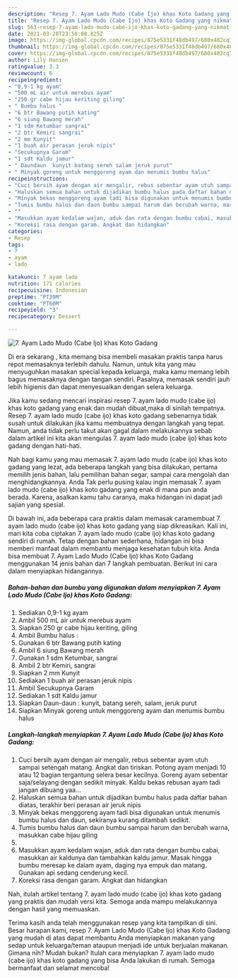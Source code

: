 ```yaml
---
description: "Resep 7. Ayam Lado Mudo (Cabe Ijo) khas Koto Gadang yang nikmat Untuk Jualan"
title: "Resep 7. Ayam Lado Mudo (Cabe Ijo) khas Koto Gadang yang nikmat Untuk Jualan"
slug: 563-resep-7-ayam-lado-mudo-cabe-ijo-khas-koto-gadang-yang-nikmat-untuk-jualan
date: 2021-03-28T23:58:08.825Z
image: https://img-global.cpcdn.com/recipes/875e5331f48db497/680x482cq70/7-ayam-lado-mudo-cabe-ijo-khas-koto-gadang-foto-resep-utama.jpg
thumbnail: https://img-global.cpcdn.com/recipes/875e5331f48db497/680x482cq70/7-ayam-lado-mudo-cabe-ijo-khas-koto-gadang-foto-resep-utama.jpg
cover: https://img-global.cpcdn.com/recipes/875e5331f48db497/680x482cq70/7-ayam-lado-mudo-cabe-ijo-khas-koto-gadang-foto-resep-utama.jpg
author: Lily Hansen
ratingvalue: 3.3
reviewcount: 6
recipeingredient:
- "0,9-1 kg ayam"
- "500 mL air untuk merebus ayam"
- "250 gr cabe hijau keriting giling"
- " Bumbu halus "
- "6 btr Bawang putih kating"
- "6 siung Bawang merah"
- "1 sdm Ketumbar sangrai"
- "2 btr Kemiri sangrai"
- "2 mm Kunyit"
- "1 buah air perasan jeruk nipis"
- "Secukupnya Garam"
- "1 sdt Kaldu jamur"
- " Daundaun  kunyit batang sereh salam jeruk purut"
- " Minyak goreng untuk menggoreng ayam dan menumis bumbu halus"
recipeinstructions:
- "Cuci bersih ayam dengan air mengalir, rebus sebentar ayam utuh sampai setengah matang. Angkat dan tiriskan. Potong ayam menjadi 10 atau 12 bagian tergantung selera besar kecilnya. Goreng ayam sebentar saja/selayang dengan sedikit minyak. Kaldu bekas rebusan ayam tadi jangan dibuang yaa..."
- "Haluskan semua bahan untuk dijadikan bumbu halus pada daftar bahan diatas, terakhir beri perasan air jeruk nipis"
- "Minyak bekas menggoreng ayam tadi bisa digunakan untuk menumis bumbu halus dan daun, sekiranya kurang ditambah sedikit."
- "Tumis bumbu halus dan daun bumbu sampai harum dan berubah warna, masukkan cabe hijau giling"
- ""
- "Masukkan ayam kedalam wajan, aduk dan rata dengan bumbu cabai, masukkan air kaldunya dan tambahkan kaldu jamur. Masak hingga bumbu meresap ke dalam ayam, daging nya empuk dan matang. Gunakan api sedang cenderung kecil."
- "Koreksi rasa dengan garam. Angkat dan hidangkan"
categories:
- Resep
tags:
- 7
- ayam
- lado

katakunci: 7 ayam lado 
nutrition: 171 calories
recipecuisine: Indonesian
preptime: "PT39M"
cooktime: "PT60M"
recipeyield: "3"
recipecategory: Dessert

---
```



![7. Ayam Lado Mudo (Cabe Ijo) khas Koto Gadang](https://img-global.cpcdn.com/recipes/875e5331f48db497/680x482cq70/7-ayam-lado-mudo-cabe-ijo-khas-koto-gadang-foto-resep-utama.jpg)

Di era  sekarang , kita memang bisa membeli masakan praktis tanpa harus repot memasaknya terlebih dahulu. Namun, untuk kita yang mau menyuguhkan masakan special kepada keluarga, maka kamu memang lebih bagus memasaknya dengan tangan sendiri. Pasalnya, memasak sendiri jauh lebih higienis dan dapat menyesuaikan dengan selera keluarga.

Jika kamu sedang mencari inspirasi resep 7. ayam lado mudo (cabe ijo) khas koto gadang yang enak dan mudah dibuat,maka di sinilah tempatnya. Resep 7. ayam lado mudo (cabe ijo) khas koto gadang  sebenarnya tidak susah untuk dilakukan jika kamu membuatnya dengan langkah yang tepat. Namun, anda tidak perlu takut akan gagal dalam melakukannya 
sebab dalam artikel ini kita akan mengulas 7. ayam lado mudo (cabe ijo) khas koto gadang dengan hati-hati.  



Nah bagi kamu yang mau memasak 7. ayam lado mudo (cabe ijo) khas koto gadang yang lezat, ada beberapa langkah yang bisa dilakukan, pertama memilih jenis bahan, lalu pemilihan bahan segar, sampai cara mengolah dan menghidangkannya. Anda Tak perlu pusing kalau ingin memasak 7. ayam lado mudo (cabe ijo) khas koto gadang yang enak di mana pun anda berada. Karena, asalkan kamu  tahu caranya, maka hidangan ini dapat jadi sajian yang spesial.

Di bawah ini, ada beberapa cara praktis  dalam memasak caramembuat 7. ayam lado mudo (cabe ijo) khas koto gadang yang siap dikreasikan. Kali ini, mari kita coba ciptakan 7. ayam lado mudo (cabe ijo) khas koto gadang sendiri di rumah. Tetap dengan bahan sederhana, hidangan ini bisa memberi manfaat dalam membantu menjaga kesehatan tubuh kita. Anda bisa membuat 7. Ayam Lado Mudo (Cabe Ijo) khas Koto Gadang menggunakan 14 jenis bahan dan 7 langkah pembuatan. Berikut ini cara dalam menyiapkan hidangannya.

<!--inarticleads1-->

##### Bahan-bahan dan bumbu yang digunakan dalam menyiapkan 7. Ayam Lado Mudo (Cabe Ijo) khas Koto Gadang:

1. Sediakan 0,9-1 kg ayam
1. Ambil 500 mL air untuk merebus ayam
1. Siapkan 250 gr cabe hijau keriting, giling
1. Ambil  Bumbu halus :
1. Gunakan 6 btr Bawang putih kating
1. Ambil 6 siung Bawang merah
1. Gunakan 1 sdm Ketumbar, sangrai
1. Ambil 2 btr Kemiri, sangrai
1. Siapkan 2 mm Kunyit
1. Sediakan 1 buah air perasan jeruk nipis
1. Ambil Secukupnya Garam
1. Sediakan 1 sdt Kaldu jamur
1. Siapkan  Daun-daun : kunyit, batang sereh, salam, jeruk purut
1. Siapkan  Minyak goreng untuk menggoreng ayam dan menumis bumbu halus




<!--inarticleads2-->

##### Langkah-langkah menyiapkan 7. Ayam Lado Mudo (Cabe Ijo) khas Koto Gadang:

1. Cuci bersih ayam dengan air mengalir, rebus sebentar ayam utuh sampai setengah matang. Angkat dan tiriskan. Potong ayam menjadi 10 atau 12 bagian tergantung selera besar kecilnya. Goreng ayam sebentar saja/selayang dengan sedikit minyak. Kaldu bekas rebusan ayam tadi jangan dibuang yaa...
1. Haluskan semua bahan untuk dijadikan bumbu halus pada daftar bahan diatas, terakhir beri perasan air jeruk nipis
1. Minyak bekas menggoreng ayam tadi bisa digunakan untuk menumis bumbu halus dan daun, sekiranya kurang ditambah sedikit.
1. Tumis bumbu halus dan daun bumbu sampai harum dan berubah warna, masukkan cabe hijau giling
1. 
1. Masukkan ayam kedalam wajan, aduk dan rata dengan bumbu cabai, masukkan air kaldunya dan tambahkan kaldu jamur. Masak hingga bumbu meresap ke dalam ayam, daging nya empuk dan matang. Gunakan api sedang cenderung kecil.
1. Koreksi rasa dengan garam. Angkat dan hidangkan




Nah, itulah artikel tentang  7. ayam lado mudo (cabe ijo) khas koto gadang  yang praktis dan mudah versi kita. Semoga anda mampu melakukannya dengan hasil yang memuaskan. 

Terima kasih anda telah menggunakan resep yang kita tampilkan di sini. Besar harapan kami, resep  7. Ayam Lado Mudo (Cabe Ijo) khas Koto Gadang yang mudah di atas dapat membantu Anda menyiapkan makanan yang sedap untuk keluarga/teman ataupun menjadi ide untuk berjualan makanan. Gimana nih? Mudah bukan? Itulah cara menyiapkan 7. ayam lado mudo (cabe ijo) khas koto gadang yang bisa Anda lakukan di rumah. Semoga bermanfaat dan selamat mencoba!

